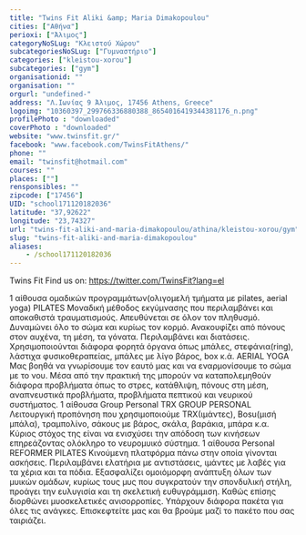 ```yaml
---
title: "Twins Fit Aliki &amp; Maria Dimakopoulou"
cities: ["Αθήνα"]
perioxi: ["Άλιμος"]
categoryNoSLug: "Κλειστού Χώρου"
subcategoriesNoSLug: ["Γυμναστήριο"]
categories: ["kleistou-xorou"]
subcategories: ["gym"]
organisationid: ""
organisation: ""
orgurl: "undefined-"
address: "Λ.Ιωνίας 9 Άλιμος, 17456 Athens, Greece"
logoimg: "10360397_299766336880388_8654016419344381176_n.png"
profilePhoto : "downloaded"
coverPhoto : "downloaded"
website: "www.twinsfit.gr/"
facebook: "www.facebook.com/TwinsFitAthens/"
phone: ""
email: "twinsfit@hotmail.com"
courses: ""
places: [""]
rensponsibles: ""
zipcode: ["17456"]
UID: "school171120182036"
latitude: "37,92622"
longitude: "23,74327"
url: "twins-fit-aliki-and-maria-dimakopoulou/athina/kleistou-xorou/gym"
slug: "twins-fit-aliki-and-maria-dimakopoulou"
aliases:
    - /school171120182036
---
```



Twins Fit Find us on: https://twitter.com/TwinsFit?lang=el

1 αίθουσα ομαδικών προγραμμάτων(ολιγομελή τμήματα με pilates, aerial yoga) PILATES Μοναδική μέθοδος εκγύμνασης που περιλαμβάνει και αποκαθιστά τραυματισμούς. Απευθύνεται σε όλον τον πληθυσμό. Δυναμώνει όλο το σώμα και κυρίως τον κορμό. Ανακουφίζει από πόνους στον αυχένα, τη μέση, τα γόνατα. Περιλαμβάνει και διατάσεις. Χρησιμοποιούνται διάφορα φορητά όργανα όπως μπάλες, στεφάνια(ring), λάστιχα φυσικοθεραπείας, μπάλες με λίγο βάρος, box κ.ά. AERIAL YOGA Μας βοηθά να γνωρίσουμε τον εαυτό μας και να εναρμονίσουμε το σώμα με το νου. Μέσα από την πρακτική της μπορούν να καταπολεμηθούν διάφορα προβλήματα όπως το στρες, κατάθλιψη, πόνους στη μέση, αναπνευστικά προβλήματα, προβλήματα πεπτικού και νευρικού συστήματος. 1 αίθουσα Group Personal TRX GROUP PERSONAL Λειτουργική προπόνηση που χρησιμοποιούμε TRX(ιμάντες), Bosu(μισή μπάλα), τραμπολίνο, σάκους με βάρος, σκάλα, βαράκια, μπάρα κ.α. Κύριος στόχος της είναι να ενισχύσει την απόδοση των κινήσεων επηρεάζοντας ολόκληρο το νευρομυικό σύστημα. 1 αίθουσα Personal REFORMER PILATES Κινούμενη πλατφόρμα πάνω στην οποία γίνονται ασκήσεις. Περιλαμβάνει ελατήρια με αντιστάσεις, ιμάντες με λαβές για τα χέρια και τα πόδια. Εξασφαλίζει ομοιόμορφη ανάπτυξη όλων των μυικών ομάδων, κυρίως τους μυς που συγκρατούν την σπονδυλική στήλη, προάγει την ευλυγισία και τη σκελετική ευθυγράμμιση. Καθώς επίσης διορθώνει μυοσκελετικές ανισορροπίες. Υπάρχουν διάφορα πακέτα για όλες τις ανάγκες. Επισκεφτείτε μας και θα βρούμε μαζί το πακέτο που σας ταιριάζει.
